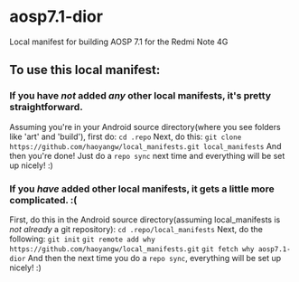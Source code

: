 # aosp7.1-dior
Local manifest for building AOSP 7.1 for the Redmi Note 4G

## To use this local manifest:

### If you have _not_ added _any_ other local manifests, it's pretty straightforward.
Assuming you're in your Android source directory(where you see folders like 'art' and 'build'), first do:
`cd .repo`
Next, do this:
`git clone https://github.com/haoyangw/local_manifests.git local_manifests`
And then you're done! Just do a `repo sync` next time and everything will be set up nicely! :)

### If you _have_ added other local manifests, it gets a little more complicated. :(
First, do this in the Android source directory(assuming local_manifests is _not already_ a git repository):
`cd .repo/local_manifests`
Next, do the following:
`git init`
`git remote add why https://github.com/haoyangw/local_manifests.git`
`git fetch why aosp7.1-dior`
And then the next time you do a `repo sync`, everything will be set up nicely! :)
